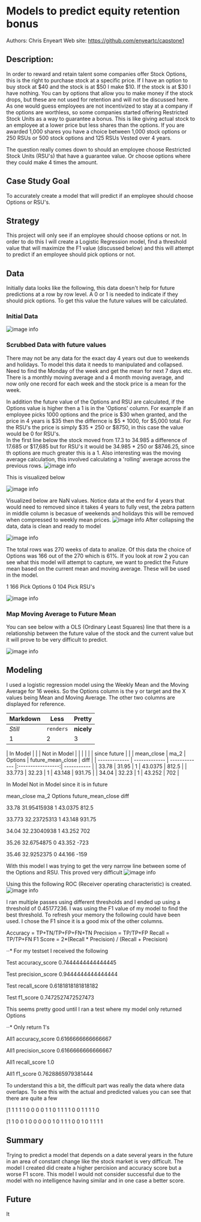 # Models to predict equity retention bonus

Authors: Chris Enyeart 
Web site: https://github.com/enyeartc/capstone1


## Description:
In order to reward and retain talent some companies offer Stock Options, this is the right to purchase stock at a specific price.  If I have an option to buy stock at $40 and the stock is at $50 I make $10.  If the stock is at $30 I have nothing.  You can by options that allow you to make money if the stock drops, but these are not used for retention and will not be discussed here.  As one would guess employees are not incentivized to stay at a company if the options are worthless, so some companies started offering Restricted Stock Units as a way to guarantee a bonus.   This is like giving actual stock to an employee at a lower price but less shares than the options.   If you are awarded 1,000 shares you have a choice between 1,000 stock options or 250 RSUs or 500 stock options and 125 RSUs  Vested over 4 years.   

The question really comes down to should an employee choose Restricted Stock Units (RSU's) that have a guarantee value.  Or choose options where they could make 4 times the amount.

## Case Study Goal
To accurately create a model that will predict if an employee should choose Options or RSU's.

## Strategy 
This project will only see if an employee should choose options or not.  In order to do this I will create a Logistic Regression model, find a threshold value that will maximize the F1 value (discussed below) and this will attempt to predict if an employee should pick options or not.

## Data   
Initially data looks like the following, this data doesn't help for future predictions at a row by row level. A 0 or 1 is needed to indicate if they should pick options.  To get this value the future values will be calculated. 
### Initial Data
![image info](images/S2_data1.png)

### Scrubbed Data with future values
There may not be any data for the exact day 4 years out due to weekends and holidays.  To model this data it needs to manipulated and collapsed.  Need to find the Monday of the week and get the mean for next 7 days etc.   There is a monthly moving average and a 4 month moving average, and now only one record for each week and the stock price is a mean for the week.  

In addition the future value of the Options and RSU are calculated, if the Options value is higher then a 1 is in the 'Options' column.  For example if an employee picks 1000 options and the price is $30 when granted, and the price in 4 years is $35 then the differnce is $5 * 1000, for $5,000 total.   For the RSU's the price is simply $35 * 250 or $8750, in this case the value would be 0 for RSU's.  
In the first line below the stock moved from 17.3 to 34.985  a difference of 17.685 or $17,685 but for RSU's it would be 34.985 * 250 or $8746.25, since th options are much greater this is a 1.  Also interesting was the moving average calculation, this involved calculating a 'rolling' average across the previous rows.
![image info](images/S2_data2.png)

This is visualized below

![image info](images/pricess.png)

Visualized below are NaN values. Notice data at the end for 4 years that would need to removed since it takes 4 years to fully vest, the zebra pattern in middle column is becasue of weekends and holidays this will be removed when compressed to weekly mean prices.
![image info](images/msnoAllRows.png)
After collapsing the data, data is clean and ready to model

![image info](images/msnoSubset.png)

The total rows was 270 weeks of data to analize.  Of this data the choice of Options was 166 out of the 270 which is 61%.  If you look at row 2 you can see what this model will attempt to capture, we want to predict the Future mean based on the current mean and moving average.  These will be used in the model.

1    166 Pick Options
0    104 Pick RSU's

![image info](images/S1pairplot3.png)
### Map Moving Average to Future Mean
You can see below with a OLS (Ordinary Least Squares) line that there is a relationship between the future value of the stock and the current value but it will prove to be very difficult to predict. 

![image info](images/S1_ma_2toFuture.png)

## Modeling
I used a logistic regression model using the Weekly Mean and the Moving Average for 16 weeks.  So the Options column is the y or target and the X values being Mean and Moving Average.  The other two columns are displayed for reference.

Markdown | Less | Pretty
--- | --- | ---
*Still* | `renders` | **nicely**
1 | 2 | 3

| In Model      |               |               | Not in Model      |             |
|               |               |               |  since future     |             |
| mean_close    | ma_2          | Options       | future_mean_close	| diff        |
| ------------- | ------------- | ------------- |:-----------------:| ----------- |
| 33.78	        | 31.95         | 1             | 43.0375           |  812.5      |
| 33.773        | 32.23         | 1             | 43.148	          |  931.75     |
| 34.04         | 32.23         | 1             | 43.252            |  702        |

In Model                                  Not in Model since it is in future

mean_close  ma_2	      Options		        future_mean_close	  diff

33.78	      31.95415938	1		              43.0375	            812.5

33.773	    32.23725313	1		              43.148	            931.75

34.04	      32.23040938	1		              43.252	            702

35.26	      32.6754875	0		              43.352	            -723

35.46	      32.9252375	0		              44.166	            -159

With this model I was trying to get the very narrow line between some of the Options and RSU.  This proved very difficult
![image info](images/OptionOrNot.png)

Using this the following ROC (Receiver operating characteristic) is created.
![image info](images/plotROC_Training.png)

I ran multiple passes using different thresholds and I ended up using a threshold of 0.45177236. I was using the F1 value of my model to find the best threshold.  To refresh your memory the following could have been used. I chose the F1 since it is a good mix of the other columns. 

Accuracy = TP+TN/TP+FP+FN+TN
Precision = TP/TP+FP
Recall = TP/TP+FN
F1 Score = 2*(Recall * Precision) / (Recall + Precision)

⋅⋅* For my testset I received the following 

Test accuracy_score   0.7444444444444445

Test precision_score  0.9444444444444444

Test recall_score     0.6181818181818182

Test f1_score         0.7472527472527473


This seems pretty good until I ran a test where my model only returned Options

⋅⋅* Only return 1's

All1 accuracy_score 0.6166666666666667

All1 precision_score 0.6166666666666667

All1 recall_score 1.0

All1 f1_score 0.7628865979381444


To understand this a bit, the difficult part was really the data where data overlaps. To see this with the actual and predicted values you can see that there are quite a few 

[1 1 1 1 1 0 0 0 0 1 1 0 1 1 1 1 0 0 1 1 1 1 0

[1 1 0 0 1 0 0 0 0 0 1 0 1 1 1 0 0 1 0 1 1 1 1

## Summary
Trying to predict a model that depends on a date several years in the future in an area of constant change like the stock market is very difficult.   The model I created did create a higher percision and accuracy score but a worse F1 score.  This model I would not consider successful due to the model with no intelligence having similar and in one case a better score.  

## Future
It




